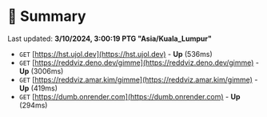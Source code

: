 # 📖 Summary
Last updated: **3/10/2024, 3:00:19 PTG "Asia/Kuala_Lumpur"**

- `GET` [https://hst.ujol.dev](https://hst.ujol.dev) - **Up** (536ms)
- `GET` [https://reddviz.deno.dev/gimme](https://reddviz.deno.dev/gimme) - **Up** (3006ms)
- `GET` [https://reddviz.amar.kim/gimme](https://reddviz.amar.kim/gimme) - **Up** (419ms)
- `GET` [https://dumb.onrender.com](https://dumb.onrender.com) - **Up** (294ms)
